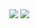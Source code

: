 <img src="https://github-readme-stats.vercel.app/api?username=HikariShiroi&theme=material-palenight&show_icons=true">
<img src="https://github-readme-stats.vercel.app/api/top-langs/?username=HikariShiroi&theme=material-palenight">
